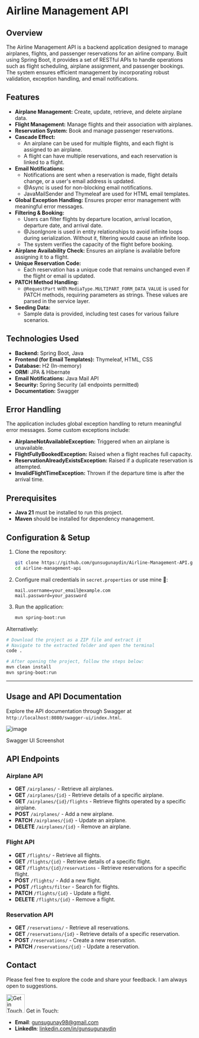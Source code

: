 # Airline Management API

## Overview

The Airline Management API is a backend application designed to manage airplanes, flights, and passenger reservations for an airline company. Built using Spring Boot, it provides a set of RESTful APIs to handle operations such as flight scheduling, airplane assignment, and passenger bookings. The system ensures efficient management by incorporating robust validation, exception handling, and email notifications.

## Features

- **Airplane Management:** Create, update, retrieve, and delete airplane data.
- **Flight Management:** Manage flights and their association with airplanes.
- **Reservation System:** Book and manage passenger reservations.
- **Cascade Effect:**
  - An airplane can be used for multiple flights, and each flight is assigned to an airplane.
  - A flight can have multiple reservations, and each reservation is linked to a flight.
- **Email Notifications:**
  - Notifications are sent when a reservation is made, flight details change, or a user's email address is updated.  
  - @Async is used for non-blocking email notifications.
  - JavaMailSender and Thymeleaf are used for HTML email templates.
- **Global Exception Handling:** Ensures proper error management with meaningful error messages.
- **Filtering & Booking:**
  - Users can filter flights by departure location, arrival location, departure date, and arrival date.  
  - @JsonIgnore is used in entity relationships to avoid infinite loops during serialization. Without it, filtering would cause an infinite loop.
  - The system verifies the capacity of the flight before booking.
- **Airplane Availability Check:** Ensures an airplane is available before assigning it to a flight.
- **Unique Reservation Code:**
  - Each reservation has a unique code that remains unchanged even if the flight or email is updated.
- **PATCH Method Handling:**
  - `@RequestPart` with `MediaType.MULTIPART_FORM_DATA_VALUE` is used for PATCH methods, requiring parameters as strings. These values are parsed in the service layer.
- **Seeding Data:**
  - Sample data is provided, including test cases for various failure scenarios.

## Technologies Used

- **Backend:** Spring Boot, Java
- **Frontend (for Email Templates):** Thymeleaf, HTML, CSS
- **Database:** H2 (In-memory)
- **ORM:** JPA & Hibernate
- **Email Notifications:** Java Mail API
- **Security:** Spring Security (all endpoints permitted)
- **Documentation:** Swagger

## Error Handling

The application includes global exception handling to return meaningful error messages. Some custom exceptions include:

- **AirplaneNotAvailableException:** Triggered when an airplane is unavailable.
- **FlightFullyBookedException:** Raised when a flight reaches full capacity.
- **ReservationAlreadyExistsException:** Raised if a duplicate reservation is attempted.
- **InvalidFlightTimeException:** Thrown if the departure time is after the arrival time.

## Prerequisites

- **Java 21** must be installed to run this project.
- **Maven** should be installed for dependency management.

## Configuration & Setup

1. Clone the repository:
   ```sh
   git clone https://github.com/gunsugunaydin/Airline-Management-API.git
   cd airline-management-api
   ```
2. Configure mail credentials in `secret.properties` or use mine 🫠:
   ```properties
   mail.username=your_email@example.com
   mail.password=your_password
   ```
3. Run the application:
   ```sh
   mvn spring-boot:run
   ```
   
 Alternatively:
  ```bash
  # Download the project as a ZIP file and extract it
  # Navigate to the extracted folder and open the terminal
  code .
  
  # After opening the project, follow the steps below:
  mvn clean install
  mvn spring-boot:run
  ```
---

## Usage and API Documentation

Explore the API documentation through Swagger at `http://localhost:8080/swagger-ui/index.html`.

![image](https://github.com/user-attachments/assets/45e0ab92-8d5a-4042-9fb6-1909742f7e45)

Swagger UI Screenshot

## API Endpoints

### Airplane API

- **GET** `/airplanes/` - Retrieve all airplanes.
- **GET** `/airplanes/{id}` - Retrieve details of a specific airplane.
- **GET** `/airplanes/{id}/flights` - Retrieve flights operated by a specific airplane.
- **POST** `/airplanes/` - Add a new airplane.
- **PATCH** `/airplanes/{id}` - Update an airplane.
- **DELETE** `/airplanes/{id}` - Remove an airplane.

### Flight API

- **GET** `/flights/` - Retrieve all flights.
- **GET** `/flights/{id}` - Retrieve details of a specific flight.
- **GET** `/flights/{id}/reservations` - Retrieve reservations for a specific flight.
- **POST** `/flights/` - Add a new flight.
- **POST** `/flights/filter` - Search for flights.
- **PATCH** `/flights/{id}` - Update a flight.
- **DELETE** `/flights/{id}` - Remove a flight.

### Reservation API

- **GET** `/reservations/` - Retrieve all reservations.
- **GET** `/reservations/{id}` - Retrieve details of a specific reservation.
- **POST** `/reservations/` - Create a new reservation.
- **PATCH** `/reservations/{id}` - Update a reservation.

## Contact
Please feel free to explore the code and share your feedback. I am always open to suggestions.

<img src="https://media.tenor.com/v63_brUy45wAAAAi/peach-goma-love-peach-cat.gif" alt="Get in Touch Gif" width="50" height="50"> Get in Touch:

- **Email**: [gunsugunay98@gmail.com](mailto:gunsugunay98@gmail.com)
- **LinkedIn**: [linkedin.com/in/gunsugunaydin](https://www.linkedin.com/in/gunsugunaydin/)

